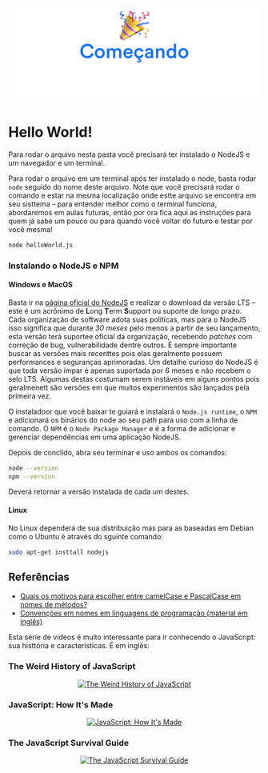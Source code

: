 <div align="center">
  <img src="images/h/1.png">
</div>

# Hello World!

Para rodar o arquivo nesta pasta você precisará ter instalado o NodeJS e um navegador e um terminal.

Para rodar o arquivo em um terminal após ter instalado o node, basta rodar `node` seguido do nome deste arquivo. Note que você precisará rodar o comando e estar na mesma localização onde estte arquivo se encontra em seu sisttema – para entender melhor como o terminal funciona, abordaremos em aulas futuras, então por ora fica aqui as instruções para quem já sabe um pouco ou para quando você voltar do futuro e testar por você mesma!

```bash
node helloWorld.js
```

### Instalando o NodeJS e NPM

#### Windows e MacOS

Basta ir na [página oficial do NodeJS](https://nodejs.org/) e realizar o download da versão LTS – este é um acrônimo de **L**ong **T**erm **S**upport ou suporte de longo prazo. Cada organização de software adota suas políticas, mas para o NodeJS isso significa que durante _30 meses_ pelo menos a partir de seu lançamento, esta versão terá suportee oficial da organização, recebendo _patches_ com correção de bug, vulnerabilidade dentre outros. É sempre importante buscar as versões mais recenttes pois elas geralmente possuem performances e seguranças aprimoradas. Um detalhe curioso do NodeJS é que toda versão ímpar é apenas suportada por 6 meses e não recebem o selo LTS. Algumas destas costumam serem instáveis em alguns pontos pois geralmenett são versões em que muitos experimentos são lançados pela primeira vez.

O instaladoor que você baixar te guiará e instalará o `Node.js runtime`, o `NPM` e adicionará os binários do node ao seu path para uso com a linha de comando. O `NPM` é o `Node Package Manager` e é a forma de adicionar e gerenciar dependências em uma aplicação NodeJS.

Depois de conclído, abra seu terminar e uso ambos os comandos:

```bash
node --version
npm --version
```

Deverá retornar a versão instalada de cada um destes.

#### Linux

No Linux dependerá de sua distribuição mas para as baseadas em Debian como o Ubuntu é através do sguinte comando:

```bash
sudo apt-get insttall nodejs
```

## Referências
- [Quais os motivos para escolher entre camelCase e PascalCase em nomes de métodos?](https://pt.stackoverflow.com/questions/386953/quais-os-motivos-para-escolher-entre-camelcase-e-pascalcase-em-nomes-de-m%C3%A9todos)
- [Convenções em nomes em linguagens de programação (material em inglês)](https://en.wikipedia.org/wiki/Naming_convention_(programming))

Esta série de vídeos é muito interessante para ir conhecendo o JavaScript: sua histtória e características. É em inglês:

### The Weird History of JavaScript

<div align="center">

[![The Weird History of JavaScript](https://img.youtube.com/vi/Sh6lK57Cuk4/hqdefault.jpg)](https://www.youtube.com/watch?v=Sh6lK57Cuk4)

</div>

### JavaScript: How It's Made

<div align="center">

[![JavaScript: How It's Made](https://img.youtube.com/vi/FSs_JYwnAdI/hqdefault.jpg)](https://www.youtube.com/watch?v=FSs_JYwnAdI)

</div>


### The JavaScript Survival Guide

<div align="center">

[![The JavaScript Survival Guide](https://img.youtube.com/vi/9emXNzqCKyg/hqdefault.jpg)](https://www.youtube.com/watch?v=9emXNzqCKyg)

</div>
